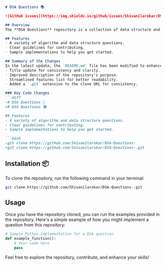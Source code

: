 ```markdown
# DSA Questions 📚

![GitHub issues](https://img.shields.io/github/issues/Shivanilarokar/DSA-Questions-)

## Overview
The **DSA Questions** repository is a collection of data structure and algorithm challenges designed to help enhance your problem-solving skills. This repository contains a variety of questions focused on data structures and algorithms, perfect for students and professionals looking to sharpen their coding skills.

## Features
- A variety of algorithm and data structure questions.
- Clear guidelines for contributing.
- Sample implementations to help you get started.

## Summary of the Changes
In the latest update, the `README.md` file has been modified to enhance clarity and improve the overall presentation. Key changes include:
- Title update for consistency and clarity.
- Improved description of the repository's purpose.
- Streamlined features list for better readability.
- Added a `.git` extension to the clone URL for consistency.

### Key Code Changes
```diff
-# DSA Questions 🤖
+# DSA Questions 📚

## Features
- A variety of algorithm and data structure questions.
- Clear guidelines for contributing.
- Sample implementations to help you get started.

```bash
-git clone https://github.com/Shivanilarokar/DSA-Questions-
+git clone https://github.com/Shivanilarokar/DSA-Questions-.git
```
  
## Installation 📦
To clone the repository, run the following command in your terminal:
```bash
git clone https://github.com/Shivanilarokar/DSA-Questions-.git
```

## Usage
Once you have the repository cloned, you can run the examples provided in the repository. Here's a simple example of how you might implement a question from this repository:

```python
# Sample Python implementation for a DSA question
def example_function():
    # Your code here
    pass
```

Feel free to explore the repository, contribute, and enhance your skills!
```